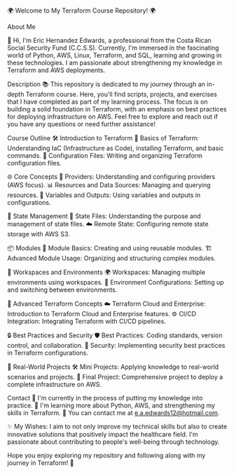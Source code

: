 🌍 Welcome to My Terraform Course Repository! 🌍

About Me

👋 Hi, I'm Eric Hernandez Edwards, a professional from the Costa Rican Social Security Fund (C.C.S.S). Currently, I'm immersed in the fascinating world of Python, AWS, Linux, Terraform, and SQL, learning and growing in these technologies. I am passionate about strengthening my knowledge in Terraform and AWS deployments.

Description
📚 This repository is dedicated to my journey through an in-depth Terraform course. Here, you'll find scripts, projects, and exercises that I have completed as part of my learning process. The focus is on building a solid foundation in Terraform, with an emphasis on best practices for deploying infrastructure on AWS. Feel free to explore and reach out if you have any questions or need further assistance!

Course Outline
🛠️ Introduction to Terraform
🧩 Basics of Terraform: Understanding IaC (Infrastructure as Code), installing Terraform, and basic commands.
📝 Configuration Files: Writing and organizing Terraform configuration files.

🌐 Core Concepts
🔧 Providers: Understanding and configuring providers (AWS focus).
📊 Resources and Data Sources: Managing and querying resources.
🔑 Variables and Outputs: Using variables and outputs in configurations.

🔄 State Management
📂 State Files: Understanding the purpose and management of state files.
☁️ Remote State: Configuring remote state storage with AWS S3.

📦 Modules
🧱 Module Basics: Creating and using reusable modules.
🏗️ Advanced Module Usage: Organizing and structuring complex modules.

🔀 Workspaces and Environments
🌍 Workspaces: Managing multiple environments using workspaces.
🔄 Environment Configurations: Setting up and switching between environments.

🚀 Advanced Terraform Concepts
☁️ Terraform Cloud and Enterprise: Introduction to Terraform Cloud and Enterprise features.
⚙️ CI/CD Integration: Integrating Terraform with CI/CD pipelines.

🔒 Best Practices and Security
🛡️ Best Practices: Coding standards, version control, and collaboration.
🔐 Security: Implementing security best practices in Terraform configurations.

💼 Real-World Projects
🛠️ Mini Projects: Applying knowledge to real-world scenarios and projects.
🌟 Final Project: Comprehensive project to deploy a complete infrastructure on AWS.

Contact
🔭 I'm currently in the process of putting my knowledge into practice.
🌱 I'm learning more about Python, AWS, and strengthening my skills in Terraform.
💬 You can contact me at e.a.edwards12@hotmail.com.

✨ My Wishes:
I aim to not only improve my technical skills but also to create innovative solutions that positively impact the healthcare field. I'm passionate about contributing to people's well-being through technology.

Hope you enjoy exploring my repository and following along with my journey in Terraform! 🚀
